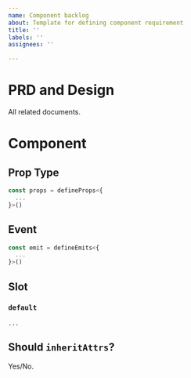 ```yaml
---
name: Component backlog
about: Template for defining component requirement
title: ''
labels: ''
assignees: ''

---
```


# PRD and Design

All related documents.

# Component

## Prop Type

```ts
const props = defineProps<{
  ...
}>()
```

## Event

```ts
const emit = defineEmits<{
  ...
}>()
```

## Slot

### `default`

```vue
...
```

## Should `inheritAttrs`?

Yes/No.
